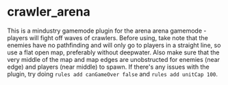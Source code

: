 # crawler_arena

This is a mindustry gamemode plugin for the arena arena gamemode - players will fight off waves of crawlers. Before
using, take note that the enemies have no pathfinding and will only go to players in a straight line, so use a flat open
map, preferably without deepwater. Also make sure that the very middle of the map and map edges are unobstructed for
enemies (near edge) and players (near middle) to spawn. If there's any issues with the plugin, try
doing `rules add canGameOver false` and `rules add unitCap 100`.
